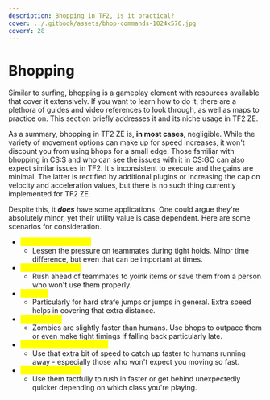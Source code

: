 ```yaml
---
description: Bhopping in TF2, is it practical?
cover: ../.gitbook/assets/bhop-commands-1024x576.jpg
coverY: 28
---
```


# Bhopping

Similar to surfing, bhopping is a gameplay element with resources available that cover it extensively. If you want to learn how to do it, there are a plethora of guides and video references to look through, as well as maps to practice on. This section briefly addresses it and its niche usage in TF2 ZE.

As a summary, bhopping in TF2 ZE is, **in most cases**, negligible. While the variety of movement options can make up for speed increases, it won't discount you from using bhops for a small edge. Those familiar with bhopping in CS:S and who can see the issues with it in CS:GO can also expect similar issues in TF2. It's inconsistent to execute and the gains are minimal. The latter is rectified by additional plugins or increasing the cap on velocity and acceleration values, but there is no such thing currently implemented for TF2 ZE.

Despite this, it _**does**_ have some applications. One could argue they're absolutely minor, yet their utility value is case dependent. Here are some scenarios for consideration.

* <mark style="color:yellow;">**Rushing for Triggers**</mark>
  * Lessen the pressure on teammates during tight holds. Minor time difference, but even that can be important at times.
* <mark style="color:yellow;">**Rushing for Items**</mark>
  * Rush ahead of teammates to yoink items or save them from a person who won't use them properly.
* <mark style="color:yellow;">**Parkour**</mark>
  * Particularly for hard strafe jumps or jumps in general. Extra speed helps in covering that extra distance.
* <mark style="color:yellow;">**Falling Back**</mark>
  * Zombies are slightly faster than humans. Use bhops to outpace them or even make tight timings if falling back particularly late.
* <mark style="color:yellow;">**Infecting Fleeing Humans**</mark>
  * Use that extra bit of speed to catch up faster to humans running away - especially those who won't expect you moving so fast.
* <mark style="color:yellow;">**Mutation Support**</mark>
  * Use them tactfully to rush in faster or get behind unexpectedly quicker depending on which class you're playing.

